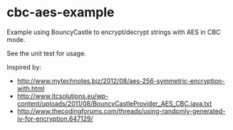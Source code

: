 # cbc-aes-example
Example using BouncyCastle to encrypt/decrypt strings with AES in CBC mode.

See the unit test for usage.

Inspired by:
* http://www.mytechnotes.biz/2012/08/aes-256-symmetric-encryption-with.html
* http://www.itcsolutions.eu/wp-content/uploads/2011/08/BouncyCastleProvider_AES_CBC.java.txt
* http://www.thecodingforums.com/threads/using-randomly-generated-iv-for-encryption.647129/

